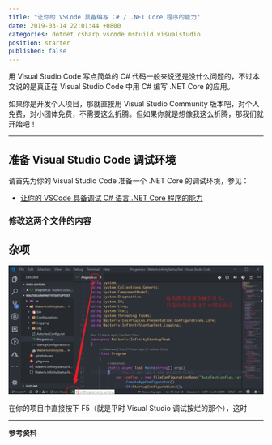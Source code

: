 ```yaml
---
title: "让你的 VSCode 具备编写 C# / .NET Core 程序的能力"
date: 2019-03-14 22:01:44 +0800
categories: dotnet csharp vscode msbuild visualstudio
position: starter
published: false
---
```


用 Visual Studio Code 写点简单的 C# 代码一般来说还是没什么问题的，不过本文说的是真正在 Visual Studio Code 中用 C# 编写 .NET Core 的应用。

如果你是开发个人项目，那就直接用 Visual Studio Community 版本吧，对个人免费，对小团体免费，不需要这么折腾。但如果你就是想像我这么折腾，那我们就开始吧！

---

<div id="toc"></div>

## 准备 Visual Studio Code 调试环境

请首先为你的 Visual Studio Code 准备一个 .NET Core 的调试环境，参见：

- [让你的 VSCode 具备调试 C# 语言 .NET Core 程序的能力](/post/equip-vscode-for-dotnet-core-app-debugging.html)

### 修改这两个文件的内容



## 杂项

![手工创建](/static/posts/2019-03-14-20-19-39.png)

在你的项目中直接按下 F5（就是平时 Visual Studio 调试按烂的那个），这时


---

**参考资料**